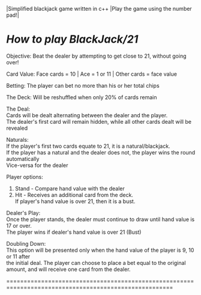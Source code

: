 |Simplified blackjack game written in c++ |Play the game using the number pad!|

*How to play BlackJack/21*
======================================================================================================

Objective:
Beat the dealer by attempting to get close to 21, without going over!

Card Value: 
Face cards = 10 | Ace = 1 or 11 | Other cards = face value

Betting:
The player can bet no more than his or her total chips

The Deck:
Will be reshuffled when only 20% of cards remain

The Deal:                                                                                         
Cards will be dealt alternating between the dealer and the player.                            
The dealer's first card will remain hidden, while all other cards dealt will be revealed      
                                                                                                  
Naturals:                                                                                          
If the player's first two cards equate to 21, it is a natural/blackjack.                       
If the player has a natural and the dealer does not, the player wins the round automatically  
Vice-versa for the dealer                                                                      
                                                                                                 
Player options:                                                                                    
1. Stand - Compare hand value with the dealer                                                
2. Hit - Receives an additional card from the deck.                                         
If player's hand value is over 21, then it is a bust.                                    
                                                                                          
Dealer's Play:                                                                                   
Once the player stands, the dealer must continue to draw until hand value is 17 or over.     
The player wins if dealer's hand value is over 21 (Bust)                                      
                                                                                          
Doubling Down:                                                                               
This option will be presented only when the hand value of the player is 9, 10 or 11 after      
the initial deal. The player can choose to place a bet equal to the original amount, 
and will receive one card from the dealer.                      

======================================================================================================

